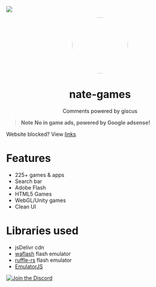 <img align="center" src="https://img.shields.io/github/repo-size/nate-games/nate-games.xyz">
<p align="center">
<kbd>
<a href="https://nate-games.xyz">
<img style="border-radius:50%" height="150px" src="https://raw.githubusercontent.com/nate-games/nate-games.github.io/main/favicon.ico"></a>
</kbd>
</p>

<h1 align="center">nate-games</h1>
<p align="center">Comments powered by giscus</p>

> **Note**
> **No in game ads, powered by Google adsense!**

Website blocked? View [links](https://github.com/nate-games/nate-games.xyz/wiki/URLS)


# Features
- 225+ games & apps
- Search bar
- Adobe Flash
- HTML5 Games
- WebGL/Unity games
- Clean UI

# Libraries used
- jsDelivr cdn
- [waflash](https://github.com/nate-games/waflash) flash emulator
- [ruffle-rs](https://ruffle.rs/) flash emulator
- [EmulatorJS](https://github.com/EmulatorJS/EmulatorJS)

<a href="https://discord.gg/9mJcqwZ2a5"><img src="https://invidget.switchblade.xyz/9mJcqwZ2a5?theme=dark" alt="Join the Discord"/></a>